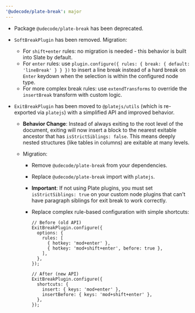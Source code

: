 ```yaml
---
'@udecode/plate-break': major
---
```


- Package `@udecode/plate-break` has been deprecated.
- `SoftBreakPlugin` has been removed. Migration:
  - For `shift+enter` rules: no migration is needed - this behavior is built into Slate by default.
  - For `enter` rules: use `plugin.configure({ rules: { break: { default: 'lineBreak' } } })` to insert a line break instead of a hard break on `Enter` keydown when the selection is within the configured node type.
  - For more complex break rules: use `extendTransforms` to override the `insertBreak` transform with custom logic.
- `ExitBreakPlugin` has been moved to `@platejs/utils` (which is re-exported via `platejs`) with a simplified API and improved behavior.

  - **Behavior Change**: Instead of always exiting to the root level of the document, exiting will now insert a block to the nearest exitable ancestor that has `isStrictSiblings: false`. This means deeply nested structures (like tables in columns) are exitable at many levels.
  - Migration:

    - Remove `@udecode/plate-break` from your dependencies.
    - Replace `@udecode/plate-break` import with `platejs`.
    - **Important**: If not using Plate plugins, you must set `isStrictSiblings: true` on your custom node plugins that can't have paragraph siblings for exit break to work correctly.
    - Replace complex rule-based configuration with simple shortcuts:

      ```tsx
      // Before (old API)
      ExitBreakPlugin.configure({
        options: {
          rules: [
            { hotkey: 'mod+enter' },
            { hotkey: 'mod+shift+enter', before: true },
          ],
        },
      });

      // After (new API)
      ExitBreakPlugin.configure({
        shortcuts: {
          insert: { keys: 'mod+enter' },
          insertBefore: { keys: 'mod+shift+enter' },
        },
      });
      ```
